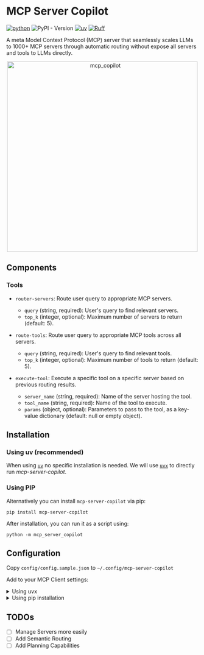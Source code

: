 # MCP Server Copilot

[![python](https://img.shields.io/badge/-Python_3.10_%7C_3.11_%7C_3.12-blue?logo=python&logoColor=white&style=flat-square)](https://github.com/tshu-w/lightning-template)
![PyPI - Version](https://img.shields.io/pypi/v/mcp-server-copilot?style=flat-square)
[![uv](https://img.shields.io/endpoint?url=https://raw.githubusercontent.com/astral-sh/uv/main/assets/badge/v0.json&style=flat-square)](https://github.com/astral-sh/uv)
[![Ruff](https://img.shields.io/endpoint?url=https://raw.githubusercontent.com/astral-sh/ruff/main/assets/badge/v2.json&style=flat-square)](https://github.com/astral-sh/ruff)

A meta Model Context Protocol (MCP) server that seamlessly scales LLMs to 1000+ MCP servers through automatic routing without expose all servers and tools to LLMs directly.

<p align="center">
  <img src="https://github.com/user-attachments/assets/7bb3ac79-6706-4fc5-8dab-2f0a3e5b981c" alt="mcp_copilot" style="max-width:100%; height:auto; width:500px;">
</p>

## Components

### Tools

- `router-servers`: Route user query to appropriate MCP servers.
  - `query` (string, required): User's query to find relevant servers.
  - `top_k` (integer, optional): Maximum number of servers to return (default: 5).

- `route-tools`: Route user query to appropriate MCP tools across all servers.
  - `query` (string, required): User's query to find relevant tools.
  - `top_k` (integer, optional): Maximum number of tools to return (default: 5).

- `execute-tool`: Execute a specific tool on a specific server based on previous routing results.
  - `server_name` (string, required): Name of the server hosting the tool.
  - `tool_name` (string, required): Name of the tool to execute.
  - `params` (object, optional): Parameters to pass to the tool, as a key-value dictionary (default: null or empty object).

## Installation

### Using uv (recommended)

When using [`uv`](https://docs.astral.sh/uv/) no specific installation is needed. We will
use [`uvx`](https://docs.astral.sh/uv/guides/tools/) to directly run *mcp-server-copilot*.

### Using PIP

Alternatively you can install `mcp-server-copilot` via pip:

```
pip install mcp-server-copilot
```

After installation, you can run it as a script using:

```
python -m mcp_server_copilot
```

## Configuration

Copy `config/config.sample.json` to `~/.config/mcp-server-copilot`

Add to your MCP Client settings:

<details>
<summary>Using uvx</summary>

```json
"mcpServers": {
  "copilot": {
    "command": "uvx",
    "args": ["mcp-server-copilot", "--config", "~/.config/mcp-server-copilot/config.json"]
  }
}
```
</details>

<details>
<summary>Using pip installation</summary>

```json
"mcpServers": {
  "copilot": {
    "command": "python",
    "args": ["-m", "mcp_server_copilot", "--config", "~/.config/mcp-server-copilot/config.json"]
  }
}
```
</details>

## TODOs

- [ ] Manage Servers more easily
- [ ] Add Semantic Routing
- [ ] Add Planning Capabilities
